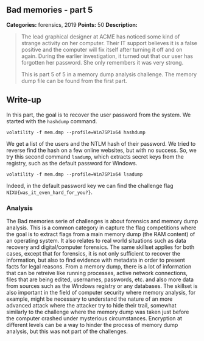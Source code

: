 ## Bad memories - part 5

**Categories:** forensics, 2019
**Points:** 50
**Description:**

>  The lead graphical designer at ACME has noticed some kind of strange
>  activity on her computer. Their IT support believes it is a false
>  positive and the computer will fix itself after turning it off and 
>  on again. During the earlier investigation, it turned out that our
>  user has forgotten her password. She only remembers it was very strong.
>  
>  
>  This is part 5 of 5 in a
>  memory dump analysis challenge.
>  The memory dump file can be found from the first part.


## Write-up

In this part, the goal is to recover the user password from the system. We started with the `hashdump` command.

```
volatility -f mem.dmp --profile=Win7SP1x64 hashdump
```

We get a list of the users and the NTLM hash of their password. We tried to reverse find the hash on a few online websites, but with no success. So, we try this second command `lsadump`, which extracts secret keys from the registry, such as the default password for Windows.

```
volatility -f mem.dmp --profile=Win7SP1x64 lsadump
```

Indeed, in the default password key we can find the challenge flag `NIXU{was_it_even_hard_for_you?}`.

### Analysis

The Bad memories serie of challenges is about forensics and memory dump analysis. This is a common category in capture the flag competitions where the goal is to extract flags from a main memory dump (the RAM content) of an operating system. It also relates to real world situations such as data recovery and digital/computer forensics. The same skillset applies for both cases, except that for forensics, it is not only sufficient to recover the information, but also to find evidence with metadata in order to present facts for legal reasons. From a memory dump, there is a lot of information that can be retreive like running processes, active network connections, files that are being edited, usernames, passwords, etc. and also more data from sources such as the Windows registry or any databases. The skillset is also important in the field of computer security where memory analysis, for example, might be necessary to understand the nature of an more advanced attack where the attacker try to hide their trail, somewhat similarly to the challenge where the memory dump was taken just before the computer crashed under mysterious circumstances. Encryption at different levels can be a way to hinder the process of memory dump analysis, but this was not part of the challenges.

